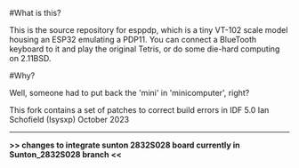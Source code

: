 #What is this?

This is the source repository for esppdp, which is a tiny VT-102 scale model housing an
ESP32 emulating a PDP11. You can connect a BlueTooth keyboard to it and play the
original Tetris, or do some die-hard computing on 2.11BSD.

#Why?

Well, someone had to put back the 'mini' in 'minicomputer', right?

This fork contains a set of patches to correct build errors in IDF 5.0
Ian Schofield (Isysxp)
October 2023

---

**>> changes to integrate sunton 2832S028 board currently in Sunton_2832S028 branch <<**
